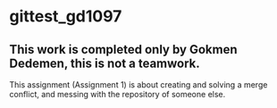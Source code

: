 # gittest_gd1097

## This work is completed only by Gokmen Dedemen, this is not a teamwork.

This assignment (Assignment 1) is about creating and solving a merge conflict, and messing with the repository of someone else.
